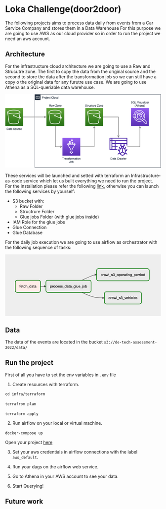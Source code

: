 # Loka Challenge(door2door)

The following projects aims to process data daily from events from a Car Service Company and stores them in a Data Warehouse For this purpose we are going to use AWS as our cloud provider so in order to run the project we need an aws account. 

## Architecture

For the infrastructure cloud architecture we are going to use a Raw and Strucutre zone. The first to copy the data from the original source and the second to store the data after the transformation job so we can still have a copy o the original data for any furutre use case. We are going to use Athena as a SQL-queriable data warehouse.

![alt text](img/architecture.png)

These services will be launched and setted with terraform an Infrastructure-as-code service which let us built everything we need to run the project. For the installation please refer the following [link](https://developer.hashicorp.com/terraform/tutorials/aws-get-started/install-cli), otherwise you can launch the following services by yourself:
- S3 bucket with:
    - Raw Folder
    - Structrure Folder
    - Glue jobs Folder (with glue jobs inside)
- IAM Role for the glue jobs
- Glue Connection
- Glue Database

For the daily job execution we are going to use airflow as orchestrator with the following sequence of tasks:

![alt text](img/dags.png)

## Data

The data of the events are located in the bucket `s3://de-tech-assessment-2022/data/`


## Run the project

First of all you have to set the env variables in `.env` file

1. Create resources with terraform.

```
cd infra/terraform

terrafrom plan 

terraform apply
```

2. Run airflow on your local or virtual machine.

`docker-compose up `

Open your project [here](https://0.0.0.0:8080/home)

3. Set your aws credentials in airflow connections with the label `aws_default`. 

4. Run your dags on the airflow web service.

5. Go to Athena in your AWS account to see your data.

6. Start Querying!


## Future work

